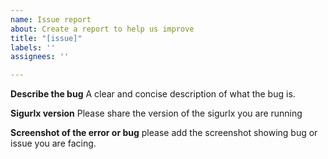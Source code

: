 ```yaml
---
name: Issue report
about: Create a report to help us improve
title: "[issue]"
labels: ''
assignees: ''

---
```


**Describe the bug**
A clear and concise description of what the bug is.

**Sigurlx version**
Please share the version of the sigurlx you are running


**Screenshot of the error or bug**
please add the screenshot showing bug or issue you are facing.

